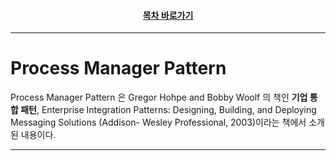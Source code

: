 <div align="center">

#### [목차 바로가기](https://github.com/dhslrl321/cqrs-journey-guide-korean/blob/master/Table%20of%20Contents.md)

</div>

---

# Process Manager Pattern

Process Manager Pattern 은 Gregor Hohpe and Bobby Woolf 의 책인 **기업 통합 패턴**, Enterprise Integration Patterns: Designing, Building, and Deploying Messaging Solutions (Addison- Wesley Professional, 2003)이라는 책에서 소개된 내용이다.

---
